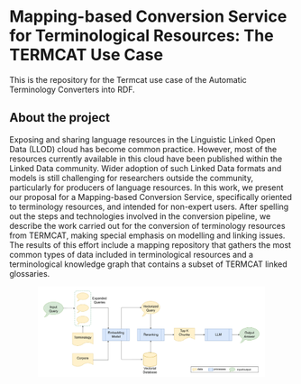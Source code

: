 # Mapping-based Conversion Service for Terminological Resources: The TERMCAT Use Case

This is the repository for the Termcat use case of the Automatic Terminology Converters into RDF.

## About the project

Exposing and sharing language resources in the Linguistic Linked Open Data (LLOD) cloud has become common practice. However, most of the resources currently available in this cloud have been published within the Linked Data community. Wider adoption of such Linked Data formats and models is still challenging for researchers outside the community, particularly for producers of language resources. In this work, we present our proposal for a Mapping-based Conversion Service, specifically oriented to terminology resources, and intended for non-expert users. After spelling out the steps and technologies involved in the conversion pipeline, we describe the work carried out for the conversion of terminology resources from TERMCAT, making special emphasis on modelling and linking issues. The results of this effort include a mapping repository that gathers the most common types of data included in terminological resources and a terminological knowledge graph that contains a subset of TERMCAT linked glossaries.

<p align="center">

<img src="https://github.com/oeg-upm/term-rag/blob/main/static/rag.png" width=80% >

</p>

